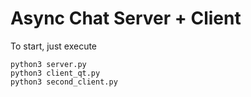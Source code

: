 # Async Chat Server + Client
To start, just execute
```
python3 server.py
python3 client_qt.py
python3 second_client.py
```